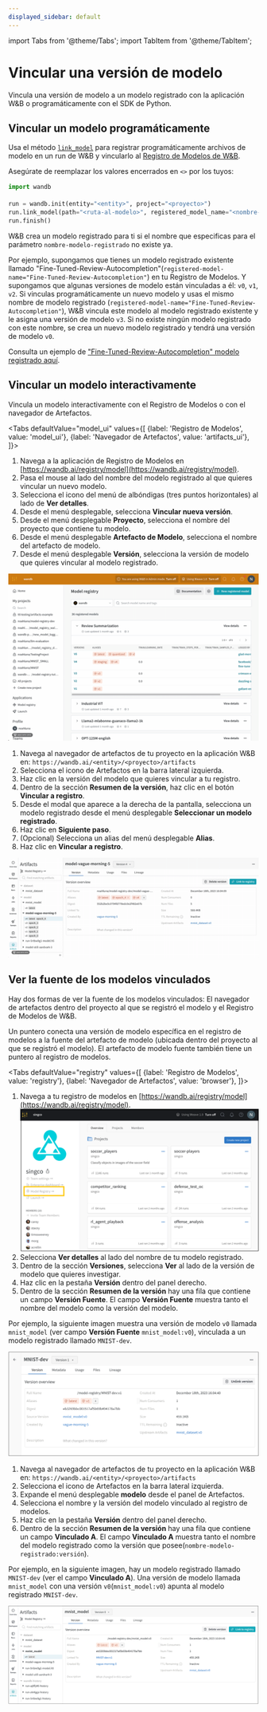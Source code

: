 ```yaml
---
displayed_sidebar: default
---
```

import Tabs from '@theme/Tabs';
import TabItem from '@theme/TabItem';

# Vincular una versión de modelo

Vincula una versión de modelo a un modelo registrado con la aplicación W&B o programáticamente con el SDK de Python.

## Vincular un modelo programáticamente

Usa el método [`link_model`](../../ref/python/run.md#link_model) para registrar programáticamente archivos de modelo en un run de W&B y vincularlo al [Registro de Modelos de W&B](./intro.md).

Asegúrate de reemplazar los valores encerrados en `<>` por los tuyos:

```python
import wandb

run = wandb.init(entity="<entity>", project="<proyecto>")
run.link_model(path="<ruta-al-modelo>", registered_model_name="<nombre-modelo-registrado>")
run.finish()
```

W&B crea un modelo registrado para ti si el nombre que especificas para el parámetro `nombre-modelo-registrado` no existe ya.

Por ejemplo, supongamos que tienes un modelo registrado existente llamado "Fine-Tuned-Review-Autocompletion"(`registered-model-name="Fine-Tuned-Review-Autocompletion"`) en tu Registro de Modelos. Y supongamos que algunas versiones de modelo están vinculadas a él: `v0`, `v1`, `v2`. Si vinculas programáticamente un nuevo modelo y usas el mismo nombre de modelo registrado (`registered-model-name="Fine-Tuned-Review-Autocompletion"`), W&B vincula este modelo al modelo registrado existente y le asigna una versión de modelo `v3`. Si no existe ningún modelo registrado con este nombre, se crea un nuevo modelo registrado y tendrá una versión de modelo `v0`.

Consulta un ejemplo de ["Fine-Tuned-Review-Autocompletion" modelo registrado aquí](https://wandb.ai/reviewco/registry/model?selectionPath=reviewco%2Fmodel-registry%2FFinetuned-Review-Autocompletion&view=all-models).

## Vincular un modelo interactivamente
Vincula un modelo interactivamente con el Registro de Modelos o con el navegador de Artefactos.

<Tabs
  defaultValue="model_ui"
  values={[
    {label: 'Registro de Modelos', value: 'model_ui'},
    {label: 'Navegador de Artefactos', value: 'artifacts_ui'},
  ]}>
  <TabItem value="model_ui">

1. Navega a la aplicación de Registro de Modelos en [https://wandb.ai/registry/model](https://wandb.ai/registry/model).
2. Pasa el mouse al lado del nombre del modelo registrado al que quieres vincular un nuevo modelo.
3. Selecciona el icono del menú de albóndigas (tres puntos horizontales) al lado de **Ver detalles**.
4. Desde el menú desplegable, selecciona **Vincular nueva versión**.
5. Desde el menú desplegable **Proyecto**, selecciona el nombre del proyecto que contiene tu modelo.
6. Desde el menú desplegable **Artefacto de Modelo**, selecciona el nombre del artefacto de modelo.
7. Desde el menú desplegable **Versión**, selecciona la versión de modelo que quieres vincular al modelo registrado.

![](/images/models/link_model_wmodel_reg.gif)

  </TabItem>
  <TabItem value="artifacts_ui">

1. Navega al navegador de artefactos de tu proyecto en la aplicación W&B en: `https://wandb.ai/<entity>/<proyecto>/artifacts`
2. Selecciona el icono de Artefactos en la barra lateral izquierda.
3. Haz clic en la versión del modelo que quieres vincular a tu registro.
4. Dentro de la sección **Resumen de la versión**, haz clic en el botón **Vincular a registro**.
5. Desde el modal que aparece a la derecha de la pantalla, selecciona un modelo registrado desde el menú desplegable **Seleccionar un modelo registrado**.
6. Haz clic en **Siguiente paso**.
7. (Opcional) Selecciona un alias del menú desplegable **Alias**.
8. Haz clic en **Vincular a registro**.

![](/images/models/manual_linking.gif)

  </TabItem>
</Tabs>

## Ver la fuente de los modelos vinculados

Hay dos formas de ver la fuente de los modelos vinculados: El navegador de artefactos dentro del proyecto al que se registró el modelo y el Registro de Modelos de W&B.

Un puntero conecta una versión de modelo específica en el registro de modelos a la fuente del artefacto de modelo (ubicada dentro del proyecto al que se registró el modelo). El artefacto de modelo fuente también tiene un puntero al registro de modelos.

<Tabs
  defaultValue="registry"
  values={[
    {label: 'Registro de Modelos', value: 'registry'},
    {label: 'Navegador de Artefactos', value: 'browser'},
  ]}>
  <TabItem value="registry">

1. Navega a tu registro de modelos en [https://wandb.ai/registry/model](https://wandb.ai/registry/model).
![](/images/models/create_registered_model_1.png)
2. Selecciona **Ver detalles** al lado del nombre de tu modelo registrado.
3. Dentro de la sección **Versiones**, selecciona **Ver** al lado de la versión de modelo que quieres investigar.
4. Haz clic en la pestaña **Versión** dentro del panel derecho.
5. Dentro de la sección **Resumen de la versión** hay una fila que contiene un campo **Versión Fuente**. El campo **Versión Fuente** muestra tanto el nombre del modelo como la versión del modelo.

Por ejemplo, la siguiente imagen muestra una versión de modelo `v0` llamada `mnist_model` (ver campo **Versión Fuente** `mnist_model:v0`), vinculada a un modelo registrado llamado `MNIST-dev`.

![](/images/models/view_linked_model_registry.png)

  </TabItem>
  <TabItem value="browser">

1. Navega al navegador de artefactos de tu proyecto en la aplicación W&B en: `https://wandb.ai/<entity>/<proyecto>/artifacts`
2. Selecciona el icono de Artefactos en la barra lateral izquierda.
3. Expande el menú desplegable **modelo** desde el panel de Artefactos.
4. Selecciona el nombre y la versión del modelo vinculado al registro de modelos.
5. Haz clic en la pestaña **Versión** dentro del panel derecho.
6. Dentro de la sección **Resumen de la versión** hay una fila que contiene un campo **Vinculado A**. El campo **Vinculado A** muestra tanto el nombre del modelo registrado como la versión que posee(`nombre-modelo-registrado:versión`).

Por ejemplo, en la siguiente imagen, hay un modelo registrado llamado `MNIST-dev` (ver el campo **Vinculado A**). Una versión de modelo llamada `mnist_model` con una versión `v0`(`mnist_model:v0`) apunta al modelo registrado `MNIST-dev`.


![](/images/models/view_linked_model_artifacts_browser.png)


  </TabItem>
</Tabs>